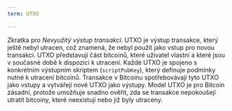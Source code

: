 ```yaml
---
term: UTXO

---
```

Zkratka pro *Nevyužitý výstup transakcí*. UTXO je výstup transakce, který ještě nebyl utracen, což znamená, že nebyl použit jako vstup pro novou transakci. UTXO představují část bitcoinů, které uživatel vlastní a které jsou v současné době k dispozici k utracení. Každé UTXO je spojeno s konkrétním výstupním skriptem (`scriptPubKey`), který definuje podmínky nutné k utracení bitcoinů. Transakce v Bitcoinu spotřebovávají tyto UTXO jako vstupy a vytvářejí nové UTXO jako výstupy. Model UTXO je pro Bitcoin zásadní, protože umožňuje snadno ověřit, zda se transakce nepokoušejí utratit bitcoiny, které neexistují nebo již byly utraceny.